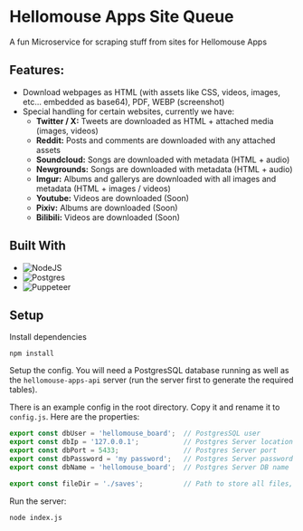 # Hellomouse Apps Site Queue

A fun Microservice for scraping stuff from sites for Hellomouse Apps

## Features:
- Download webpages as HTML (with assets like CSS, videos, images, etc... embedded as base64), PDF, WEBP (screenshot)
- Special handling for certain websites, currently we have:
   - **Twitter / X:** Tweets are downloaded as HTML + attached media (images, videos)
   - **Reddit:** Posts and comments are downloaded with any attached assets
   - **Soundcloud:** Songs are downloaded with metadata (HTML + audio)
   - **Newgrounds:** Songs are downloaded with metadata (HTML + audio)
   - **Imgur:** Albums and gallerys are downloaded with all images and metadata (HTML + images / videos)
   - **Youtube:** Videos are downloaded (Soon)
   - **Pixiv:** Albums are downloaded (Soon)
   - **Bilibili:** Videos are downloaded (Soon)

## Built With
* ![NodeJS](https://img.shields.io/badge/node.js-6DA55F?style=for-the-badge&logo=node.js&logoColor=white)
* ![Postgres](https://img.shields.io/badge/postgres-%23316192.svg?style=for-the-badge&logo=postgresql&logoColor=white)
* ![Puppeteer](https://img.shields.io/badge/Puppeteer-%01d8a2.svg?style=for-the-badge&logo=GoogleChrome&logoColor=white)

## Setup

Install dependencies
```
npm install
```

Setup the config. You will need a PostgresSQL database running as well as the `hellomouse-apps-api` server (run the server first to generate the required tables).

There is an example config in the root directory. Copy it and rename it to `config.js`. Here are the properties:

```js
export const dbUser = 'hellomouse_board';  // PostgresSQL user
export const dbIp = '127.0.0.1';           // Postgres Server location
export const dbPort = 5433;                // Postgres Server port 
export const dbPassword = 'my password';   // Postgres Server password
export const dbName = 'hellomouse_board';  // Postgres Server DB name

export const fileDir = './saves';          // Path to store all files, in general, web files are stored under this path/site_downloads/file.ext
```


Run the server:
```
node index.js
```
